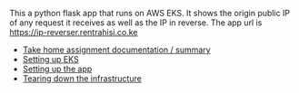 This a python flask app that runs on AWS EKS. It shows the origin public IP of any request it receives as well as the IP in reverse. The app url is https://ip-reverser.rentrahisi.co.ke

* [Take home assignment documentation / summary](docs/summary.md)
* [Setting up EKS](docs/eks-setup.md)
* [Setting up the app](docs/app-setup.md)
* [Tearing down the infrastructure](docs/destroy-infra.md)
